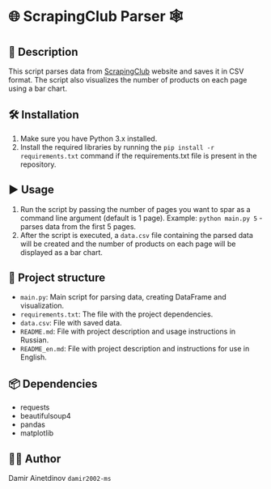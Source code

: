 # 🌐 ScrapingClub Parser 🕸️

## 📝 Description
This script parses data from [ScrapingClub](https://scrapingclub.com/exercise/list_basic/) website and saves it in CSV format. The script also visualizes the number of products on each page using a bar chart.

## 🛠️ Installation
1. Make sure you have Python 3.x installed.
2. Install the required libraries by running the `pip install -r requirements.txt` command if the requirements.txt file is present in the repository.

## ▶️ Usage
1. Run the script by passing the number of pages you want to spar as a command line argument (default is 1 page).
   Example: `python main.py 5` - parses data from the first 5 pages.
2. After the script is executed, a `data.csv` file containing the parsed data will be created and the number of products on each page will be displayed as a bar chart.

## 📂 Project structure
- `main.py`: Main script for parsing data, creating DataFrame and visualization.
- `requirements.txt`: The file with the project dependencies.
- `data.csv`: File with saved data.
- `README.md`: File with project description and usage instructions in Russian.
- `README_en.md`: File with project description and instructions for use in English.

## 📦 Dependencies
- requests
- beautifulsoup4
- pandas
- matplotlib

## 👨‍💻 Author
Damir Ainetdinov
`damir2002-ms`